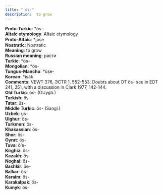 ```yaml
---
title: " ös-"
description:  to grow
---
```


<strong>Proto-Turkic</strong>:  *ös-<br>
<strong>Altaic etymology</strong>:  Altaic etymology<br>
<strong> Proto-Altaic</strong>:  *i̯úse<br>
<strong>Nostratic</strong>:  Nostratic<br>
<strong>Meaning</strong>:  to grow<br>
<strong>Russian meaning</strong>:  расти<br>
<strong>Turkic</strong>:  *ös-<br>
<strong>Mongolian</strong>:  *ös-<br>
<strong>Tungus-Manchu</strong>:  *üse-<br>
<strong>Korean</strong>:  *ìsàk<br>
<strong>Comments</strong>:  VEWT 376, ЭСТЯ 1, 552-553. Doubts about OT ös- see in EDT 241, 251, with a discussion in Clark 1977, 142-144.<br>
<strong>Old Turkic</strong>:  ös- (OUygh.)<br>
<strong>Turkish</strong>:  ös-<br>
<strong>Tatar</strong>:  üs-<br>
<strong>Middle Turkic</strong>:  ös- (Sangl.)<br>
<strong>Uzbek</strong>:  ụs-<br>
<strong>Uighur</strong>:  ös-<br>
<strong>Turkmen</strong>:  ös-<br>
<strong>Khakassian</strong>:  ös-<br>
<strong>Shor</strong>:  ös-<br>
<strong>Oyrat</strong>:  ös-<br>
<strong>Tuva</strong>:  ö's-<br>
<strong>Kirghiz</strong>:  ös-<br>
<strong>Kazakh</strong>:  ös-<br>
<strong>Noghai</strong>:  ös-<br>
<strong>Bashkir</strong>:  üɵ-<br>
<strong>Balkar</strong>:  ös-<br>
<strong>Karaim</strong>:  ös-<br>
<strong>Karakalpak</strong>:  ös-<br>
<strong>Kumyk</strong>:  ös-<br>


